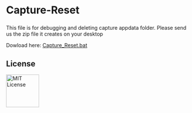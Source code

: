 # Capture-Reset
###
This file is for debugging and deleting capture appdata folder.
Please send us the zip file it creates on your desktop

Dowload here: [Capture_Reset.bat](https://cdn.discordapp.com/attachments/755143800976048217/818527008228769812/Capture_Reset.bat)

## License
<a href="https://github.com/automuteus/capture-install/blob/main/LICENSE"><img width=90 src="https://upload.wikimedia.org/wikipedia/commons/0/0c/MIT_logo.svg" alt="MIT License"></a>

 
